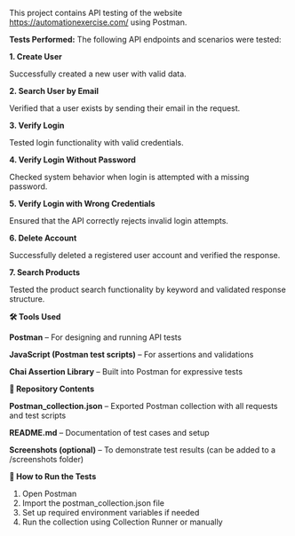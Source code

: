 This project contains API testing of the website https://automationexercise.com/ using Postman.

**Tests Performed:**
The following API endpoints and scenarios were tested:

**1. Create User**

Successfully created a new user with valid data.

**2. Search User by Email**

Verified that a user exists by sending their email in the request.

**3. Verify Login**

Tested login functionality with valid credentials.

**4. Verify Login Without Password**

Checked system behavior when login is attempted with a missing password.

**5. Verify Login with Wrong Credentials**

Ensured that the API correctly rejects invalid login attempts.

**6. Delete Account**

Successfully deleted a registered user account and verified the response.

**7. Search Products**

Tested the product search functionality by keyword and validated response structure.

**🛠 Tools Used**

**Postman** – For designing and running API tests

**JavaScript (Postman test scripts)** – For assertions and validations

**Chai Assertion Library** – Built into Postman for expressive tests

**📁 Repository Contents**

**Postman_collection.json** – Exported Postman collection with all requests and test scripts

**README.md** – Documentation of test cases and setup

**Screenshots (optional)** – To demonstrate test results (can be added to a /screenshots folder)

**🚀 How to Run the Tests**
1. Open Postman
2. Import the postman_collection.json file
3. Set up required environment variables if needed
4. Run the collection using Collection Runner or manually
